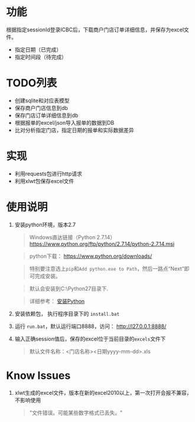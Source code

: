 # 功能
根据指定sessionId登录ICBC后，下载商户门店订单详细信息，并保存为excel文件。
- 指定日期（已完成）
- 指定时间段（待完成）

# TODO列表
- 创建sqlite和对应表模型
- 保存商户门店信息到db
- 保存门店订单详细信息到db
- 根据报单的excel/json导入报单的数据到DB
- 比对分析指定门店，指定日期的报单和实际数据差异

# 实现

- 利用requests包进行http请求
- 利用xlwt包保存excel文件


# 使用说明
1. 安装python环境，版本2.7
    
    > Windows直达链接（Python 2.7.14）
    https://www.python.org/ftp/python/2.7.14/python-2.7.14.msi
    
    > python下载： https://www.python.org/downloads/
    
    > 特别要注意选上`pip`和`Add python.exe to Path`，然后一路点“Next”即可完成安装。
    
    > 默认会安装到C:\Python27目录下.
    
    > 详细参考： [安装Python
](https://www.liaoxuefeng.com/wiki/001374738125095c955c1e6d8bb493182103fac9270762a000/001374738150500472fd5785c194ebea336061163a8a974000)

2. 安装依赖包， 执行程序目录下的 `install.bat`
3. 运行 `run.bat`，默认运行端口8888，访问： http://l27.0.0.1:8888/
4. 输入正确session值后，保存的excel位于当前目录的`excels`文件下

    > 默认文件名称：<门店名称><日期yyyy-mm-dd>.xls



# Know Issues
1. xlwt生成的excel文件，版本在新的excel2010以上，第一次打开会报不兼容，不影响使用

    > "文件错误。可能某些数字格式已丢失。"


